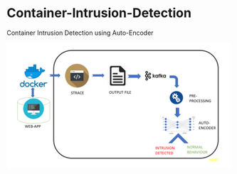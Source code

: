 # Container-Intrusion-Detection
Container Intrusion Detection using Auto-Encoder

![architecture](Presentation1.png)

